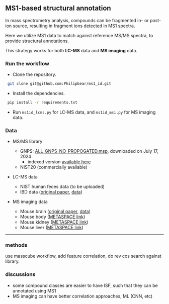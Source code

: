 ## MS1-based structural annotation

In mass spectrometry analysis, compounds can be fragmented in- or post-ion source, resulting in fragment ions detected in MS1 spectra.

Here we utilize MS1 data to match against reference MS/MS spectra, to provide structural annotations.

This strategy works for both **LC-MS** data and **MS imaging** data.

### Run the workflow
- Clone the repository.
```bash
 git clone git@github.com:Philipbear/ms1_id.git
```
- Install the dependencies.
```bash
 pip install -r requirements.txt
```
- Run `ms1id_lcms.py` for LC-MS data, and `ms1id_msi.py` for MS imaging data.


### Data
- MS/MS library
  - GNPS: [ALL_GNPS_NO_PROPOGATED.msp](https://external.gnps2.org/gnpslibrary), downloaded on July 17, 2024
    - indexed version [available here](https://github.com/Philipbear/ms1_id/releases/tag/v0.0.1)
  - NIST20 (commercially available)

- LC-MS data
  - NIST human feces data (to be uploaded)
  - IBD data ([original paper](https://www.nature.com/articles/s41586-019-1237-9), [data](https://www.metabolomicsworkbench.org/data/DRCCMetadata.php?Mode=Project&ProjectID=PR000639))

- MS imaging data
  - Mouse brain ([original paper](https://www.nature.com/articles/nmeth.4072), [data](https://www.ebi.ac.uk/metabolights/editor/MTBLS313))
  - Mouse body ([METASPACE link](https://metaspace2020.eu/dataset/2022-07-08_20h45m00s))
  - Mouse kidney ([METASPACE link](https://metaspace2020.eu/dataset/2019-03-28_18h03m06s))
  - Mouse liver ([METASPACE link](https://metaspace2020.eu/dataset/2017-02-23_09h51m18s))


-------------------------------------

### methods
use masscube workflow, add feature correlation, do rev cos search against library.

### discussions
- some compound classes are easier to have ISF, such that they can be annotated using MS1
- MS imaging can have better correlation approaches, ML (CNN, etc)




